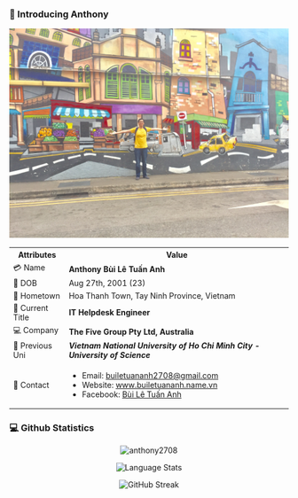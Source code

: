 ### 🎇 Introducing Anthony

<img src="myself.jpg" alt="Anthony's Profile">

<p align="center">
<table>
    <tr>
      <th>Attributes</th>
      <th>Value</th>
    </tr>
    <tr>
      <td>💳 Name</td>
      <td><b>Anthony Bùi Lê Tuấn Anh<b></td>
    </tr>
    <tr>
      <td>📅 DOB</td>
      <td>Aug 27th, 2001 (23)</td>
    </tr>
    <tr>
      <td>🏡 Hometown</td>
      <td>Hoa Thanh Town, Tay Ninh Province, Vietnam</td>
    </tr>
    <tr>
      <td>📗 Current Title</td>
      <td><b>IT Helpdesk Engineer<b></td>
    </tr>
    <tr>
      <td>💻 Company</td>
      <td><b>The Five Group Pty Ltd, Australia<b></td>
    </tr>
    <tr>
      <td>🏫 Previous Uni</td>
      <td><b><i>Vietnam National University of Ho Chi Minh City - University of Science</i></b></td>
    </tr>
    <tr>
      <td>📮 Contact</td>
      <td>
        <ul>
          <li>Email: <a href="mailto:builetuananh2708@gmail.com">builetuananh2708@gmail.com</a></li>
          <li>Website: <a href="https://www.builetuananh.name.vn">www.builetuananh.name.vn</a></li>
          <li>Facebook: <a href="https://facebook.com/buile.tuananh">Bùi Lê Tuấn Anh</a></li>
        </ul>
      </td>
    </tr>
</table>
</p>

### 💻 Github Statistics

<p align="center"><img src="https://github-readme-stats.vercel.app/api?username=anthony2708&count_private=true&show_icons=true&theme=dracula" alt="anthony2708" /></p>

<p align="center"><img src="https://github-readme-stats.vercel.app/api/top-langs/?username=anthony2708&layout=compact&langs_count=10&card_width=445&theme=dracula" alt="Language Stats" /></p>

<p align="center"><img src="https://github-readme-streak-stats.herokuapp.com?user=anthony2708&theme=dracula" alt="GitHub Streak" /></p>

